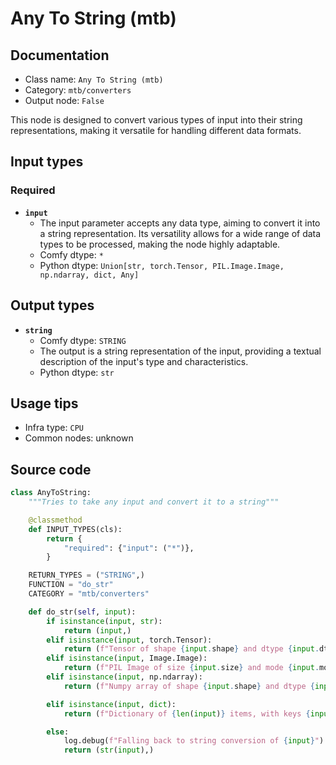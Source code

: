 # Any To String (mtb)
## Documentation
- Class name: `Any To String (mtb)`
- Category: `mtb/converters`
- Output node: `False`

This node is designed to convert various types of input into their string representations, making it versatile for handling different data formats.
## Input types
### Required
- **`input`**
    - The input parameter accepts any data type, aiming to convert it into a string representation. Its versatility allows for a wide range of data types to be processed, making the node highly adaptable.
    - Comfy dtype: `*`
    - Python dtype: `Union[str, torch.Tensor, PIL.Image.Image, np.ndarray, dict, Any]`
## Output types
- **`string`**
    - Comfy dtype: `STRING`
    - The output is a string representation of the input, providing a textual description of the input's type and characteristics.
    - Python dtype: `str`
## Usage tips
- Infra type: `CPU`
- Common nodes: unknown


## Source code
```python
class AnyToString:
    """Tries to take any input and convert it to a string"""

    @classmethod
    def INPUT_TYPES(cls):
        return {
            "required": {"input": ("*")},
        }

    RETURN_TYPES = ("STRING",)
    FUNCTION = "do_str"
    CATEGORY = "mtb/converters"

    def do_str(self, input):
        if isinstance(input, str):
            return (input,)
        elif isinstance(input, torch.Tensor):
            return (f"Tensor of shape {input.shape} and dtype {input.dtype}",)
        elif isinstance(input, Image.Image):
            return (f"PIL Image of size {input.size} and mode {input.mode}",)
        elif isinstance(input, np.ndarray):
            return (f"Numpy array of shape {input.shape} and dtype {input.dtype}",)

        elif isinstance(input, dict):
            return (f"Dictionary of {len(input)} items, with keys {input.keys()}",)

        else:
            log.debug(f"Falling back to string conversion of {input}")
            return (str(input),)

```
